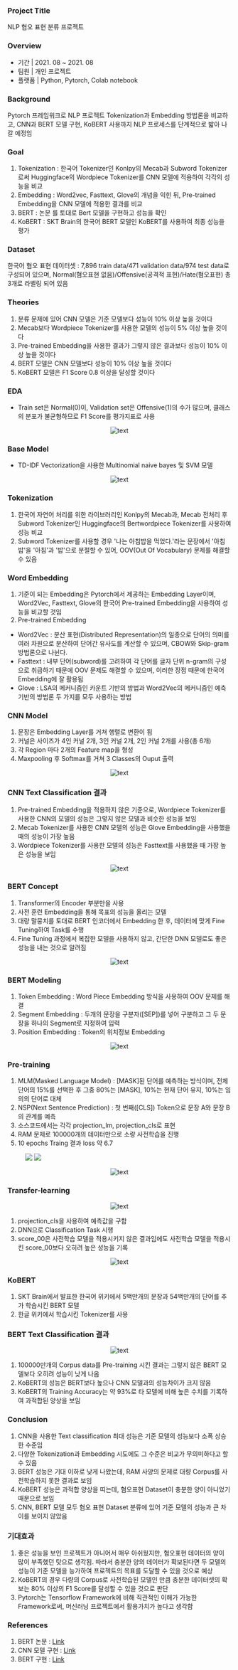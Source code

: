 ### Project Title

NLP 혐오 표현 분류 프로젝트 

### Overview

- 기간  |  2021. 08 ~ 2021. 08
- 팀원  |  개인 프로젝트
- 플랫폼 |  Python, Pytorch, Colab notebook

### Background 

Pytorch 프레임워크로 NLP 프로젝트
Tokenization과 Embedding 방법론을 비교하고, CNN과 BERT 모델 구현, KoBERT 사용까지 NLP 프로세스를 단계적으로 밟아 나갈 예정임

### Goal

1. Tokenization : 한국어 Tokenizer인 Konlpy의 Mecab과 Subword Tokenizer로써 Huggingface의 Wordpiece Tokenizer를 CNN 모델에 적용하여 각각의 성능을 비교
2. Embedding : Word2vec, Fasttext, Glove의 개념을 익힌 뒤, Pre-trained Embedding을 CNN 모델에 적용한 결과를 비교
3. BERT : 논문 <Pre-training of Deep Bidirectional Transformers for Language Understanding>를 토대로 Bert 모델을 구현하고 성능을 확인
4. KoBERT : SKT Brain의 한국어 BERT 모델인 KoBERT를 사용하여 최종 성능을 평가

### Dataset

한국어 혐오 표현 데이터셋 : 7,896 train data/471 validation data/974 test data로 구성되어 있으며, 
Normal(혐오표현 없음)/Offensive(공격적 표현)/Hate(혐오표현) 총 3개로 라벨링 되어 있음

### Theories

1.  분류 문제에 있어 CNN 모델은 기준 모델보다 성능이 10% 이상 높을 것이다
2.  Mecab보다 Wordpiece Tokenizer를 사용한 모델의 성능이 5% 이상 높을 것이다
3.  Pre-trained Embedding을 사용한 결과가 그렇지 않은 결과보다 성능이 10% 이상 높을 것이다
4.  BERT 모델은 CNN 모델보다 성능이 10% 이상 높을 것이다
5.  KoBERT 모델은 F1 Score 0.8 이상을 달성할 것이다

### EDA

- Train set은 Normal(0)이, Validation set은 Offensive(1)의 수가 많으며, 클래스의 분포가 불균형하므로 F1 Score를 평가지표로 사용
<p align="center">
  <img src="https://github.com/mugan1/pytorch_hate_speech/assets/71809159/d42f3ed5-32e7-478f-802d-c90881078bf6" alt="text" width="number" />
</p>

### Base Model

- TD-IDF Vectorization을 사용한 Multinomial naive bayes 및 SVM 모델

<p align="center">
  <img src="https://github.com/mugan1/pytorch_hate_speech/assets/71809159/8b3fd7ea-cdf4-4ed0-84a3-ca8c332ab7f4" alt="text" width="number" />
</p>

   
### Tokenization

1. 한국어 자연어 처리를 위한 라이브러리인 Konlpy의 Mecab과, Mecab 전처리 후 Subword Tokenizer인 Huggingface의 Bertwordpiece Tokenizer를 사용하여 성능 비교 
2. Subword Tokenizer를 사용할 경우 '나는 아침밥을 먹었다.'라는 문장에서 '아침밥'을 '아침'과 '밥'으로 분절할 수 있어, OOV(Out Of Vocabulary) 문제를 해결할 수 있음

### Word Embedding

1. 기준이 되는 Embedding은 Pytorch에서 제공하는 Embedding Layer이며, Word2Vec, Fasttext, Glove의 한국어 Pre-trained Embedding을 사용하여 성능을 비교할 것임
2. Pre-trained Embedding
  - Word2Vec : 분산 표현(Distributed Representation)의 일종으로 단어의 의미를 여러 차원으로 분산하여 단어간 유사도를 계산할 수 있으며, CBOW와 Skip-gram 방법론으로 나뉜다.
  - Fasttext : 내부 단어(subword)를 고려하여 각 단어를 글자 단위 n-gram의 구성으로 취급하기 때문에 OOV 문제도 해결할 수 있으며, 이러한 장점 때문에 한국어 Embedding에 잘 활용됨
  - Glove :  LSA의 메커니즘인 카운트 기반의 방법과 Word2Vec의 메커니즘인 예측 기반의 방법론 두 가지를 모두 사용하는 방법
  
### CNN Model

1. 문장은 Embedding Layer를 거쳐 행렬로 변환이 됨
2. 커널은 사이즈가 4인 커널 2개, 3인 커널 2개, 2인 커널 2개를 사용(총 6개)
3. 각 Region 마다 2개의 Feature map을 형성
4. Maxpooling 후 Softmax를 거쳐 3 Classes의 Ouput 출력

<p align="center">
  <img src="https://github.com/mugan1/pytorch_hate_speech/assets/71809159/934838a3-baac-493c-b2f5-7a13d7255dcd" alt="text" width="number" />
</p>

### CNN Text Classification 결과

1. Pre-trained Embedding을 적용하지 않은 기준으로, Wordpiece Tokenizer를 사용한 CNN의 모델의 성능은 그렇지 않은 모델과 비슷한 성능을 보임
2. Mecab Tokenizer를 사용한 CNN 모델의 성능은 Glove Embedding을 사용했을 때의 성능이 가장 높음
3. Wordpiece Tokenizer를 사용한 모델의 성능은 Fasttext를 사용했을 때 가장 높은 성능을 보임

<p align="center">
  <img src="https://github.com/mugan1/pytorch_hate_speech/assets/71809159/b47f4dbf-ae0e-4beb-bc54-d9aeb2aa143a" alt="text" width="number" />
</p>

### BERT Concept

1. Transformer의 Encoder 부분만을 사용
2. 사전 훈련 Embedding을 통해 목표의 성능을 올리는 모델
3. 대량 말뭉치를 토대로 BERT 인코더에서 Embedding 한 후, 데이터에 맞게 Fine Tuning하여 Task를 수행
4. Fine Tuning 과정에서 복잡한 모델을 사용하지 않고, 간단한 DNN 모델로도 좋은 성능을 내는 것으로 알려짐
       
<p align="center">
  <img src="https://github.com/mugan1/pytorch_hate_speech/assets/71809159/3611c0a3-187d-46c7-b696-25db229e7ce8" alt="text" width="number" />
</p>

### BERT Modeling

1.  Token Embedding : Word Piece Embedding 방식을 사용하여 OOV 문제를 해결
2.  Segment Embedding : 두개의 문장을 구분자([SEP])를 넣어 구분하고 그 두 문장을 하나의 Segment로 지정하여 입력
3.  Position Embedding : Token의 위치정보 Embedding
   
<p align="center">
  <img src="https://github.com/mugan1/pytorch_hate_speech/assets/71809159/9f429239-70bd-48ee-93b1-c3da7b05fcb9" alt="text" width="number" />
</p>


### Pre-training

1.  MLM(Masked Language Model) : [MASK]된 단어를 예측하는 방식이며, 전체 단어의 15%를 선택한 후 그중 80%는 [MASK], 10%는 현재 단어 유지, 10%는 임의의 단어로 대체
2. NSP(Next Sentence Prediction) :  첫 번째([CLS]) Token으로 문장 A와 문장 B의 관계를 예측
3. 소스코드에서는 각각 projection_lm, projection_cls로 표현
4. RAM 문제로 100000개의 데이터만으로 소량 사전학습을 진행
5. 10 epochs Traing 결과 loss 약 6.7

<figure class="half">  
  <a href="link"><img src="https://github.com/mugan1/pytorch_hate_speech/assets/71809159/b549f2e0-7c34-470b-8530-20a10d546e3a"></a>  
  <a href="link"><img src="https://github.com/mugan1/pytorch_hate_speech/assets/71809159/ef83fc41-7258-43b2-becf-364de4a5515a"></a>  
</figure>
<p align="center">
  <img src="https://github.com/mugan1/pytorch_hate_speech/assets/71809159/7b27d75c-0d8f-4279-b1f3-f117fd4ef5bf" alt="text" width="number" />
</p>

### Transfer-learning
<p align="center">
  <img src="https://github.com/mugan1/pytorch_hate_speech/assets/71809159/051d779c-8862-41c3-8b29-258f2900e793" alt="text" width="number" />
</p>

1.  projection_cls을 사용하여 예측값을 구함
2.  DNN으로 Classification Task 시행
3.  score_00은 사전학습 모델을 적용시키지 않은 결과임에도 사전학습 모델을 적용시킨 score_00보다 오히려 높은 성능을 기록

<p align="center">
  <img src="https://github.com/mugan1/pytorch_hate_speech/assets/71809159/47843faa-579f-42b8-bbd6-762c112dc79d" alt="text" width="number" />
</p>

### KoBERT

1.  SKT Brain에서 발표한 한국어 위키에서 5백만개의 문장과 54백만개의 단어를 추가 학습시킨 BERT 모델
2.  한글 위키에서 학습시킨 Tokenizer를 사용

### BERT Text Classification 결과

<p align="center">
  <img src="https://github.com/mugan1/pytorch_hate_speech/assets/71809159/3be3b618-446a-43fa-a781-a306dcc39b38" alt="text" width="number" />
</p>

1.  100000만개의 Corpus data를 Pre-training 시킨 결과는 그렇지 않은 BERT 모델보다 오히려 성능이 낮게 나옴
2.  KoBERT의 성능은 BERT보다 높으나 CNN 모델과의 성능차이가 크지 않음
3.  KoBERT의 Training Accuracy는 약 93%로 타 모델에 비해 높은 수치를 기록하여 과적합된 양상을 보임 

### Conclusion

1. CNN을 사용한 Text classification 최대 성능은 기준 모델의 성능보다 소폭 상승한 수준임
2. 다양한 Tokenization과 Embedding 시도에도 그 수준은 비교가 무의미하다고 할 수 있음
3. BERT 성능은 기대 이하로 낮게 나왔는데, RAM 사양의 문제로 대량 Corpus를 사전학습하지 못한 결과로 보임
4. KoBERT 성능은 과적합 양상을 띠는데, 혐오표현 Dataset이 충분한 양이 아니었기 때문으로 보임
5. CNN, BERT 모델 모두 혐오 표현 Dataset 분류에 있어 기준 모델의 성능과 큰 차이를 보이지 않았음

### 기대효과

1. 좋은 성능을 보인 프로젝트가 아니어서 매우 아쉬웠지만, 혐오표현 데이터의 양이 많이 부족했던 탓으로 생각됨. 따라서 충분한 양의 데이터가 확보된다면 두 모델의 성능이 기준 모델을 능가하여 프로젝트의 목표를 도달할 수 있을 것으로 예상
2. KoBERT의 경우 다량의 Corpus로 사전학습된 모델인 만큼 충분한 데이터셋의 확보는 80% 이상의 F1 Score를 달성할 수 있을 것으로 판단
3. Pytorch는 Tensorflow Framework에 비해 직관적인 이해가 가능한 Framework로써, 머신러닝 프로젝트에서 활용가치가 높다고 생각함

### References

1. BERT 논문 : [Link](https://arxiv.org/abs/1810.04805)
2. CNN 모델 구현 : [Link](https://colab.research.google.com/drive/1b7aZamr065WPuLpq9C4RU6irB59gbX_K#scrollTo=lTJnvDI9xuUv)
3. BERT 구현 :  [Link](https://paul-hyun.github.io/bert-01/)
